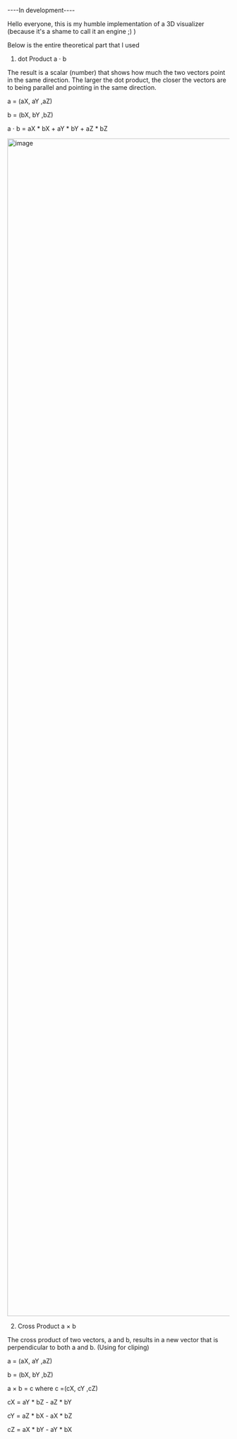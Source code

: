 ----In development----

Hello everyone, this is my humble implementation of a 3D visualizer (because it's a shame to call it an engine ;) )

Below is the entire theoretical part that I used


1. dot Product a ⋅ b
   
The result is a scalar (number) that shows how much the two vectors point in the same direction. The larger the dot product, the closer the vectors are to being parallel and pointing in the same direction.

a = (aX, aY ,aZ)

b = (bX, bY ,bZ)

a ⋅ b =  aX * bX + aY * bY + aZ * bZ

<img width="3998" height="2666" alt="image" src="https://github.com/user-attachments/assets/d0d14a8f-6175-405e-8bf5-649b8351e8d2" />



2. Cross Product  a × b

The cross product of two vectors, a and b, results in a new vector that is perpendicular to both a and b. (Using for cliping)

a = (aX, aY ,aZ)

b = (bX, bY ,bZ)

a × b = c where  c =(cX, cY ,cZ)

cX = aY * bZ - aZ * bY

cY = aZ * bX - aX * bZ

cZ = aX * bY - aY * bX
​

​
 


